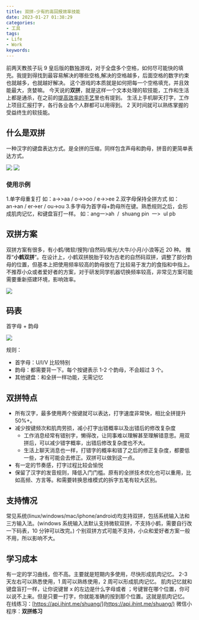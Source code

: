 ```yaml
---
title: 双拼-少有的高回报效率技能
date: 2023-01-27 01:38:29
categories:
- 工具
tags:
- Life
- Work
keywords:
---
```


前两天教孩子玩 9 皇后版的数独游戏，对于全盘多个空格，如何尽可能快的填充。我提到得找到最容易解决的哪些空格,解决的空格越多，后面空格的数字约束也就越多，也就越好解决。
这个游戏的本质就是如何把每一个空格填充，并且效能最大，贪婪嘛。
今天说的**双拼**，就是这样一个文本处理的软技能，工作和生活上都是通杀，在之前的[提高效率的手艺](https://www.yigegongjiang.com/2022/%E6%8F%90%E9%AB%98%E6%95%88%E7%8E%87%E7%9A%84%E6%89%8B%E8%89%BA/)里也有提到。
生活上手机聊天打字，工作上项目汇报打字，各行各业各个人群都可以用得到。
2 天时间就可以熟练掌握的受益终生的软技能。

<!-- more -->
## 什么是双拼

一种汉字的键盘表达方式。是全拼的压缩，同样包含声母和韵母，拼音的更简单表达方式。

![](https://cdn.jsdelivr.net/gh/yigegongjiang/image_space@main/blog_img/202301270156216.png)
![](https://cdn.jsdelivr.net/gh/yigegongjiang/image_space@main/blog_img/202301270156732.png)

### 使用示例

1.单字母重复打
如：a→>aa / o→>oo / e→>ee
2.双字母保持全拼方式
如：an→an / er→er / ou→ou
3.多字母为首字母+韵母所在键。熟悉规则之后，会形成肌肉记忆，和键盘盲打一样。
如：ang一>ah  /  shuang pin  一>  ul pb

## 双拼方案

双拼方案有很多，有小鹤/微软/搜狗/自然码/紫光/大牛/小月/小浪等近 20 种。
推荐“**小鹤双拼**”。在设计上，小鹤双拼脱胎于较为古老的自然码双拼，调整了部分韵母的位置，但基本上把使用频率较高的韵母放在了比较易于发力的食指和中指上。不推荐小众或者爱好者的方案，对于研发同学机器切换频率较高，非常见方案可能需要重新搭建环境，影响效率。

![](https://cdn.jsdelivr.net/gh/yigegongjiang/image_space@main/blog_img/202301270156564.png)

## 码表

首字母 + 韵母

![](https://cdn.jsdelivr.net/gh/yigegongjiang/image_space@main/blog_img/202301270156658.png)

规则：

- 首字母：U/I/V 比较特别
- 韵母：都需要背一下。每个按键表示 1-2 个韵母，不会超过 3 个。
- 其他键盘：和全拼一样功能，无需记忆

## 双拼特点

* 所有汉字，最多使用两个按键就可以表达，打字速度非常快，相比全拼提升 50%+。
* 减少按键频次和肌肉劳损，减小打字出错概率以及出错后的修改复杂度 
	* 工作消息经常有错别字，懒得改，让同事难以理解甚至理解错意思。用双拼后，可以减少错字概率，出错后修改复杂度也不大。
	* 生活上聊天消息也一样，打错字的概率和错了之后的修正复杂度，都要低一些，才有可能会去修正。双拼可以做到这一点。
* 有一定的节奏感，打字过程比较会愉悦
* 保留了汉字的发音规则，降低入门门槛。原有的全拼技术优化也可以重用，比如高频、方言等。和需要转换思维模式的拆字五笔有较大区别。

## 支持情况

常见系统(linux/windows/mac/iphone/android)均支持双拼，包括系统输入法和三方输入法。(windows 系统输入法默认支持微软双拼，不支持小鹤，需要自行改一下码表，10 分钟可以改完。)
个别双拼方式可能不支持，小众和爱好者方案一般不用，所以影响不大。

## 学习成本

有一定的学习曲线，但不高。主要就是短期内多使用，尽快形成肌肉记忆。
2-3 天左右可以熟悉使用，1 周可以熟练使用，2 周可以形成肌肉记忆。
肌肉记忆就和键盘盲打一样，让你说键冒 x 的左边是什么字母或者 ；号键冒在哪个位置，你可以说不上来。但是只要一打字，你就能准确的按到那个位置。这就是肌肉记忆。
在线练习：[https://api.ihint.me/shuang/](https://api.ihint.me/shuang/)
微信小程序：**双拼练习**

